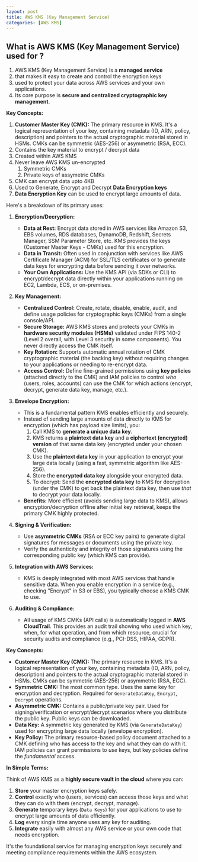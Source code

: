 ```yaml
---
layout: post
title: AWS KMS (Key Management Service)
categories: [AWS KMS] 
---
```



## What is AWS KMS (Key Management Service) used for ? 


1. AWS KMS (Key Management Service) is a **managed service** 
1. that makes it easy to create and control the encryption keys 
1. used to protect your data across AWS services and your own applications. 
1. Its core purpose is **secure and centralized cryptographic key management**.

**Key Concepts:**

1. **Customer Master Key (CMK):** The primary resource in KMS. It's a logical representation of your key, containing metadata (ID, ARN, policy, description) and pointers to the actual cryptographic material stored in HSMs. CMKs can be symmetric (AES-256) or asymmetric (RSA, ECC).
1. Contains the key material to encrypt / decrypt data 
1. Created within AWS KMS 
1. Never leave AWS KMS un-encrypted 
    1. Symmetric CMKs
    1. Private keys of assymetric CMKs
1. CMK can encrypt data upto 4KB 
1. Used to Generate, Encrypt and Decrypt **Data Encryption keys**
1. **Data Encryption Key** can be used to encrypt large amounts of data. 



Here's a breakdown of its primary uses:

1.  **Encryption/Decryption:**
    *   **Data at Rest:** Encrypt data stored in AWS services like Amazon S3, EBS volumes, RDS databases, DynamoDB, Redshift, Secrets Manager, SSM Parameter Store, etc. KMS provides the keys (Customer Master Keys - CMKs) used for this encryption.
    *   **Data in Transit:** Often used in conjunction with services like AWS Certificate Manager (ACM) for SSL/TLS certificates or to generate data keys for encrypting data before sending it over networks.
    *   **Your Own Applications:** Use the KMS API (via SDKs or CLI) to encrypt/decrypt data directly within your applications running on EC2, Lambda, ECS, or on-premises.

2.  **Key Management:**
    *   **Centralized Control:** Create, rotate, disable, enable, audit, and define usage policies for cryptographic keys (CMKs) from a single console/API.
    *   **Secure Storage:** AWS KMS stores and protects your CMKs in **hardware security modules (HSMs)** validated under FIPS 140-2 (Level 2 overall, with Level 3 security in some components). You never directly access the CMK itself.
    *   **Key Rotation:** Supports automatic annual rotation of CMK cryptographic material (the backing key) without requiring changes to your applications or needing to re-encrypt data.
    *   **Access Control:** Define fine-grained permissions using **key policies** (attached directly to the CMK) and IAM policies to control *who* (users, roles, accounts) can use the CMK for which actions (encrypt, decrypt, generate data key, manage, etc.).

3.  **Envelope Encryption:**
    *   This is a fundamental pattern KMS enables efficiently and securely.
    *   Instead of sending large amounts of data directly to KMS for encryption (which has payload size limits), you:
        1.  Call KMS to **generate a unique data key**.
        2.  KMS returns a **plaintext data key** and a **ciphertext (encrypted) version** of that same data key (encrypted under your chosen CMK).
        3.  Use the **plaintext data key** in your application to encrypt your large data locally (using a fast, symmetric algorithm like AES-256).
        4.  Store the **encrypted data key** alongside your encrypted data.
        5.  To decrypt: Send the **encrypted data key** to KMS for decryption (under the CMK) to get back the plaintext data key, then use *that* to decrypt your data locally.
    *   **Benefits:** More efficient (avoids sending large data to KMS), allows encryption/decryption offline after initial key retrieval, keeps the primary CMK highly protected.

4.  **Signing & Verification:**
    *   Use **asymmetric CMKs** (RSA or ECC key pairs) to generate digital signatures for messages or documents using the private key.
    *   Verify the authenticity and integrity of those signatures using the corresponding public key (which KMS can provide).

5.  **Integration with AWS Services:**
    *   KMS is deeply integrated with most AWS services that handle sensitive data. When you enable encryption in a service (e.g., checking "Encrypt" in S3 or EBS), you typically choose a KMS CMK to use.

6.  **Auditing & Compliance:**
    *   All usage of KMS CMKs (API calls) is automatically logged in **AWS CloudTrail**. This provides an audit trail showing who used which key, when, for what operation, and from which resource, crucial for security audits and compliance (e.g., PCI-DSS, HIPAA, GDPR).

**Key Concepts:**

*   **Customer Master Key (CMK):** The primary resource in KMS. It's a logical representation of your key, containing metadata (ID, ARN, policy, description) and pointers to the actual cryptographic material stored in HSMs. CMKs can be symmetric (AES-256) or asymmetric (RSA, ECC).
*   **Symmetric CMK:** The most common type. Uses the same key for encryption and decryption. Required for `GenerateDataKey`, `Encrypt`, `Decrypt` operations.
*   **Asymmetric CMK:** Contains a public/private key pair. Used for signing/verification or encrypt/decrypt scenarios where you distribute the public key. Public keys can be downloaded.
*   **Data Key:** A symmetric key generated by KMS (via `GenerateDataKey`) used for encrypting large data locally (envelope encryption).
*   **Key Policy:** The primary resource-based policy document attached to a CMK defining who has access to the key and what they can do with it. IAM policies can grant permissions to *use* keys, but key policies define the *fundamental* access.

**In Simple Terms:**

Think of AWS KMS as a **highly secure vault in the cloud** where you can:

1.  **Store** your master encryption keys safely.
2.  **Control** exactly who (users, services) can access those keys and what they can do with them (encrypt, decrypt, manage).
3.  **Generate** temporary keys (`Data Keys`) for your applications to use to encrypt large amounts of data efficiently.
4.  **Log** every single time anyone uses any key for auditing.
5.  **Integrate** easily with almost any AWS service or your own code that needs encryption.

It's the foundational service for managing encryption keys securely and meeting compliance requirements within the AWS ecosystem.














































